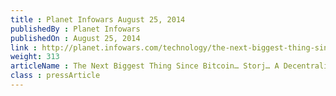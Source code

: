 ```yaml
---
title : Planet Infowars August 25, 2014
publishedBy : Planet Infowars
publishedOn : August 25, 2014
link : http://planet.infowars.com/technology/the-next-biggest-thing-since-bitcoin-storj-a-decentralized-cloud-storage-system
weight: 313
articleName : The Next Biggest Thing Since Bitcoin… Storj… A Decentralized Cloud Storage System 
class : pressArticle
---
```

